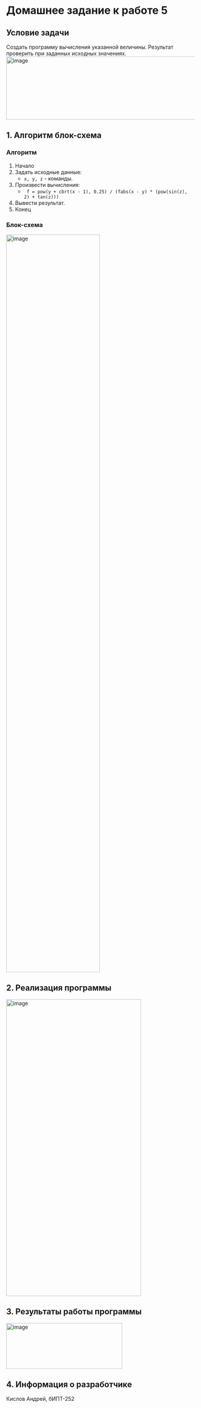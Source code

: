 # Домашнее задание к работе 5 #
## Условие задачи ##
Создать программу вычисления указанной величины. Результат проверить при заданных исходных значениях.
<img width="800" height="168" alt="image" src="https://github.com/user-attachments/assets/243a946d-4e0b-42c3-a483-e84db1b72615" />

## 1. Алгоритм блок-схема ##
### Алгоритм ###
1. Начало
2. Задать исходные данные:
   * ``` x, y, z ``` - команды.
3. Произвести вычисления:
   * ```  f = pow(y + cbrt(x - 1), 0.25) / (fabs(x - y) * (pow(sin(z), 2) + tan(z))) ```
4. Вывести результат.
5. Конец
### Блок-схема ###
<img width="250" height="1964" alt="image" src="https://github.com/user-attachments/assets/b39fe99c-563f-4afe-aa85-2484ed484667" />


## 2. Реализация программы ##
<img width="360" height="790" alt="image" src="https://github.com/user-attachments/assets/43050581-25c3-48f5-bec3-e4c507e0c35b" />


## 3. Результаты работы программы ##
<img width="310" height="122" alt="image" src="https://github.com/user-attachments/assets/cccfef22-f3c5-4c8b-a1e4-b0de14ba91d1" />


## 4. Информация о разработчике ##
Кислов Андрей, бИПТ-252
